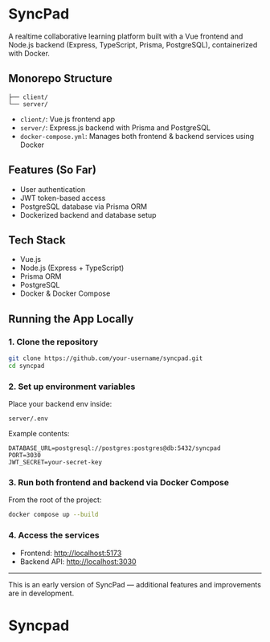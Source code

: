 # SyncPad

A realtime collaborative learning platform built with a Vue frontend and Node.js backend (Express, TypeScript, Prisma, PostgreSQL), containerized with Docker.

## Monorepo Structure

```
├── client/
└── server/
```

- `client/`: Vue.js frontend app
- `server/`: Express.js backend with Prisma and PostgreSQL
- `docker-compose.yml`: Manages both frontend & backend services using Docker

## Features (So Far)

- User authentication
- JWT token-based access
- PostgreSQL database via Prisma ORM
- Dockerized backend and database setup

## Tech Stack

- Vue.js
- Node.js (Express + TypeScript)
- Prisma ORM
- PostgreSQL
- Docker & Docker Compose

## Running the App Locally

### 1. Clone the repository

```bash
git clone https://github.com/your-username/syncpad.git
cd syncpad
```

### 2. Set up environment variables

Place your backend env inside:

```
server/.env
```

Example contents:
```env
DATABASE_URL=postgresql://postgres:postgres@db:5432/syncpad
PORT=3030
JWT_SECRET=your-secret-key
```

### 3. Run both frontend and backend via Docker Compose

From the root of the project:

```bash
docker compose up --build
```

### 4. Access the services

- Frontend: [http://localhost:5173](http://localhost:5173)
- Backend API: [http://localhost:3030](http://localhost:3030)

---

This is an early version of SyncPad — additional features and improvements are in development.
# Syncpad
